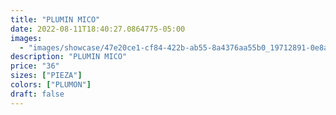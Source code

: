 ```yaml
---
title: "PLUMIN MICO"
date: 2022-08-11T18:40:27.0864775-05:00
images:
  - "images/showcase/47e20ce1-cf84-422b-ab55-8a4376aa55b0_19712891-0e8a-49bd-84ea-2429cb8a3345.webp"
description: "PLUMIN MICO"
price: "36"
sizes: ["PIEZA"]
colors: ["PLUMON"]
draft: false
---
```

